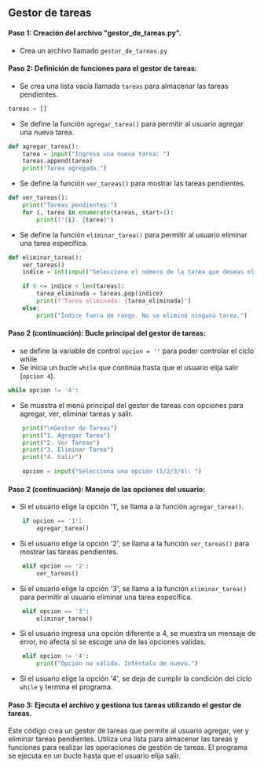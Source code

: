 ## Gestor de tareas
#### Paso 1: Creación del archivo "gestor_de_tareas.py".

- Crea un archivo llamado `gestor_de_tareas.py`

#### Paso 2: Definición de funciones para el gestor de tareas:

- Se crea una lista vacía llamada `tareas` para almacenar las tareas pendientes.

```python
tareas = []
```

- Se define la función `agregar_tarea()` para permitir al usuario agregar una nueva tarea.

```python
def agregar_tarea():
    tarea = input("Ingresa una nueva tarea: ")
    tareas.append(tarea)
    print("Tarea agregada.")
```

- Se define la función `ver_tareas()` para mostrar las tareas pendientes.

```python
def ver_tareas():
    print("Tareas pendientes:")
    for i, tarea in enumerate(tareas, start=1):
        print(f"{i}. {tarea}")
```

- Se define la función `eliminar_tarea()` para permitir al usuario eliminar una tarea específica.

```python
def eliminar_tarea():
    ver_tareas()
    indice = int(input("Selecciona el número de la tarea que deseas eliminar: ")) - 1

    if 0 <= indice < len(tareas):
        tarea_eliminada = tareas.pop(indice)
        print(f"Tarea eliminada: {tarea_eliminada}")
    else:
        print("Índice fuera de rango. No se eliminó ninguna tarea.")
```

#### Paso 2 (continuación): Bucle principal del gestor de tareas:

- se define la variable de control `opcion = ''` para poder controlar el ciclo while
- Se inicia un bucle `while` que continúa hasta que el usuario elija salir (`opcion 4`).

```python
while opcion != '4':
```

- Se muestra el menú principal del gestor de tareas con opciones para agregar, ver, eliminar tareas y salir.

```python
    print("\nGestor de Tareas")
    print("1. Agregar Tarea")
    print("2. Ver Tareas")
    print("3. Eliminar Tarea")
    print("4. Salir")

    opcion = input("Selecciona una opción (1/2/3/4): ")
```

#### Paso 2 (continuación): Manejo de las opciones del usuario:

- Si el usuario elige la opción '1', se llama a la función `agregar_tarea()`.

```python
    if opcion == '1':
        agregar_tarea()
```

- Si el usuario elige la opción '2', se llama a la función `ver_tareas()` para mostrar las tareas pendientes.

```python
    elif opcion == '2':
        ver_tareas()
```

- Si el usuario elige la opción '3', se llama a la función `eliminar_tarea()` para permitir al usuario eliminar una tarea específica.

```python
    elif opcion == '3':
        eliminar_tarea()
```

- Si el usuario ingresa una opción diferente a 4, se muestra un mensaje de error, no afecta si se escoge una de las opciones validas.

```python
    elif opcion != '4':
        print("Opción no válida. Inténtalo de nuevo.")
```

- Si el usuario elige la opción '4', se deja de cumplir la condición del ciclo `while` y termina el programa.

#### Paso 3: Ejecuta el archivo y gestiona tus tareas utilizando el gestor de tareas.

Este código crea un gestor de tareas que permite al usuario agregar, ver y eliminar tareas pendientes. Utiliza una lista para almacenar las tareas y funciones para realizar las operaciones de gestión de tareas. El programa se ejecuta en un bucle hasta que el usuario elija salir.